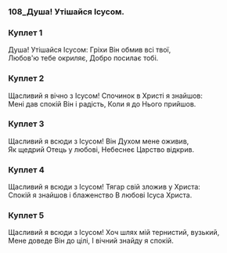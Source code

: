 ### 108_Душа! Утішайся Ісусом.
### Куплет 1
Душа! Утішайся Ісусом: Гріхи Він обмив всі твої,<br/>Любов'ю тебе окриляє, Добро посилає тобі.
### Куплет 2
Щасливий я вічно з Ісусом! Спочинок в Христі я знайшов: <br/>Мені дав спокій Він і радість, Коли я до Нього прийшов.
### Куплет 3
Щасливий я всюди з Ісусом! Він Духом мене оживив, <br/>Як щедрий Отець у любові, Небеснеє Царство відкрив.
### Куплет 4
Щасливий я всюди з Ісусом! Тягар свій зложив у Христа: <br/>Спокій я знайшов і блаженство В любові Ісуса Христа.
### Куплет 5
Щасливий я всюди з Ісусом! Хоч шлях мій тернистий, вузький, <br/>Мене доведе Він до цілі, І вічний знайду я спокій.
